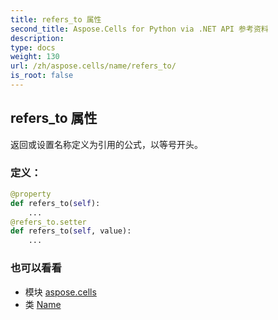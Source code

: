 ```yaml
---
title: refers_to 属性
second_title: Aspose.Cells for Python via .NET API 参考资料
description:
type: docs
weight: 130
url: /zh/aspose.cells/name/refers_to/
is_root: false
---
```

## refers_to 属性

返回或设置名称定义为引用的公式，以等号开头。
### 定义：
```python
@property
def refers_to(self):
    ...
@refers_to.setter
def refers_to(self, value):
    ...
```

### 也可以看看
* 模块 [aspose.cells](../../)
* 类 [Name](/cells/python-net/zh/aspose.cells/name)
